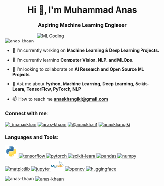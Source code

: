 <h1 align="center">Hi 👋, I'm Muhammad Anas</h1>
<h3 align="center">Aspiring Machine Learning Engineer</h3>

<img alt="ML Coding" width="400" align="right" style="margin-left: 30px;" src="https://user-images.githubusercontent.com/55389276/140866485-8fb1c876-9a8f-4d6a-98dc-08c4981eaf70.gif">


<p align="left"> <img src="https://komarev.com/ghpvc/?username=anas-khaan&label=Profile%20views&color=0e75b6&style=flat" alt="anas-khaan" /> </p>

- 🔭 I’m currently working on **Machine Learning & Deep Learning Projects.**

- 🌱 I’m currently learning **Computer Vision, NLP, and MLOps.**

- 👯 I’m looking to collaborate on **AI Research and Open Source ML Projects**

- 💬 Ask me about **Python, Machine Learning, Deep Learning, Scikit-Learn, TensorFlow, PyTorch, NLP**

- 📫 How to reach me **anaskhangiki@gmail.com**

<h3 align="left">Connect with me:</h3>
<p align="left">
<a href="https://twitter.com/_imanaskhan" target="blank"><img align="center" src="https://raw.githubusercontent.com/rahuldkjain/github-profile-readme-generator/master/src/images/icons/Social/twitter.svg" alt="_imanaskhan" height="30" width="40" /></a>
<a href="https://linkedin.com/in/anas-khaan" target="blank"><img align="center" src="https://raw.githubusercontent.com/rahuldkjain/github-profile-readme-generator/master/src/images/icons/Social/linked-in-alt.svg" alt="anas-khaan" height="30" width="40" /></a>
<a href="https://hashnode.com/@anaskhan1" target="blank"><img align="center" src="https://raw.githubusercontent.com/rahuldkjain/github-profile-readme-generator/master/src/images/icons/Social/hashnode.svg" alt="@anaskhan1" height="30" width="40" /></a>
<a href="https://www.hackerrank.com/anaskhangiki" target="blank"><img align="center" src="https://raw.githubusercontent.com/rahuldkjain/github-profile-readme-generator/master/src/images/icons/Social/hackerrank.svg" alt="anaskhangiki" height="30" width="40" /></a>
</p>

<h3 align="left">Languages and Tools:</h3>
<p align="left">
  <a href="https://www.python.org" target="_blank" rel="noreferrer"> <img src="https://raw.githubusercontent.com/devicons/devicon/master/icons/python/python-original.svg" alt="python" width="40" height="40"/> </a>
  <a href="https://www.tensorflow.org/" target="_blank" rel="noreferrer"> <img src="https://www.vectorlogo.zone/logos/tensorflow/tensorflow-icon.svg" alt="tensorflow" width="40" height="40"/> </a>
  <a href="https://pytorch.org/" target="_blank" rel="noreferrer"> <img src="https://www.vectorlogo.zone/logos/pytorch/pytorch-icon.svg" alt="pytorch" width="40" height="40"/> </a>
  <a href="https://scikit-learn.org/" target="_blank" rel="noreferrer"> <img src="https://upload.wikimedia.org/wikipedia/commons/0/05/Scikit_learn_logo_small.svg" alt="scikit-learn" width="40" height="40"/> </a>
  <a href="https://pandas.pydata.org/" target="_blank" rel="noreferrer"> <img src="https://cdn.worldvectorlogo.com/logos/pandas.svg" alt="pandas" width="40" height="40"/> </a>
  <a href="https://numpy.org/" target="_blank" rel="noreferrer"> <img src="https://upload.wikimedia.org/wikipedia/commons/3/31/NumPy_logo_2020.svg" alt="numpy" width="40" height="40"/> </a>
  <a href="https://matplotlib.org/" target="_blank" rel="noreferrer"> <img src="https://upload.wikimedia.org/wikipedia/commons/8/84/Matplotlib_icon.svg" alt="matplotlib" width="40" height="40"/> </a>
  <a href="https://jupyter.org/" target="_blank" rel="noreferrer"> <img src="https://upload.wikimedia.org/wikipedia/commons/3/38/Jupyter_logo.svg" alt="jupyter" width="40" height="40"/> </a>
  <a href="https://www.mysql.com/" target="_blank" rel="noreferrer"> <img src="https://raw.githubusercontent.com/devicons/devicon/master/icons/mysql/mysql-original-wordmark.svg" alt="mysql" width="40" height="40"/> </a>
  <a href="https://opencv.org/" target="_blank" rel="noreferrer"> <img src="https://upload.wikimedia.org/wikipedia/commons/3/32/OpenCV_Logo_with_text_svg_version.svg" alt="opencv" width="40" height="40"/> </a>
  <a href="https://huggingface.co/" target="_blank" rel="noreferrer"> <img src="https://huggingface.co/datasets/huggingface/brand-assets/resolve/main/hf-logo.svg" alt="huggingface" width="40" height="40"/> </a>
</p>

<p><img align="left" src="https://github-readme-stats.vercel.app/api/top-langs?username=anas-khaan&show_icons=true&locale=en&layout=compact" alt="anas-khaan" /></p>

<p>&nbsp;<img align="center" src="https://github-readme-stats.vercel.app/api?username=anas-khaan&show_icons=true&locale=en" alt="anas-khaan" /></p>
